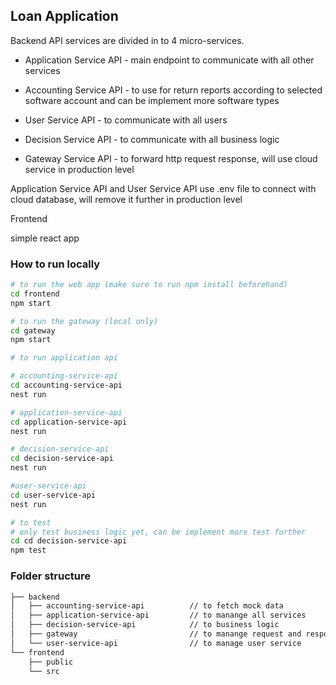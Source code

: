 ## Loan Application

Backend API services are divided in to 4 micro-services. 

* Application Service API - main endpoint to communicate with all other services
* Accounting Service API - to use for return reports according to selected software account and can be implement more software types
* User Service API - to communicate with all users
* Decision Service API - to communicate with all business logic

* Gateway Service API - to forward http request response,  will use cloud service in production level

Application Service API and User Service API use .env file to connect with cloud database, will remove it further in production level

Frontend 

simple react app 

### How to run locally

```bash
# to run the web app (make sure to run npm install beforehand)
cd frontend
npm start 

# to run the gateway (local only)
cd gateway
npm start

# to run application api

# accounting-service-api
cd accounting-service-api
nest run

# application-service-api
cd application-service-api
nest run

# decision-service-api
cd decision-service-api
nest run

#user-service-api
cd user-service-api
nest run

```
```bash
# to test 
# only test business logic yet, can be implement more test further
cd cd decision-service-api
npm test
```

### Folder structure

```bash
├── backend
│   ├── accounting-service-api          // to fetch mock data
│   ├── application-service-api         // to manange all services
│   ├── decision-service-api            // to business logic
│   ├── gateway                         // to manange request and response
│   └── user-service-api                // to manage user service
└── frontend
    ├── public
    └── src

```
